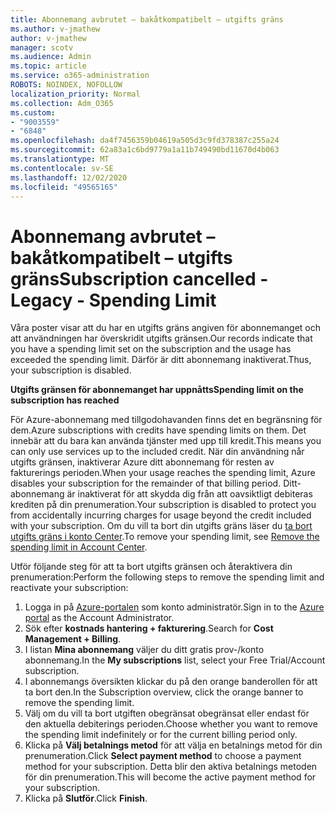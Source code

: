 ```yaml
---
title: Abonnemang avbrutet – bakåtkompatibelt – utgifts gräns
ms.author: v-jmathew
author: v-jmathew
manager: scotv
ms.audience: Admin
ms.topic: article
ms.service: o365-administration
ROBOTS: NOINDEX, NOFOLLOW
localization_priority: Normal
ms.collection: Adm_O365
ms.custom:
- "9003559"
- "6848"
ms.openlocfilehash: da4f7456359b04619a505d3c9fd378387c255a24
ms.sourcegitcommit: 62a83a1c6bd9779a1a11b749490bd11670d4b063
ms.translationtype: MT
ms.contentlocale: sv-SE
ms.lasthandoff: 12/02/2020
ms.locfileid: "49565165"
---
```

# <a name="subscription-cancelled---legacy---spending-limit"></a><span data-ttu-id="be7dc-102">Abonnemang avbrutet – bakåtkompatibelt – utgifts gräns</span><span class="sxs-lookup"><span data-stu-id="be7dc-102">Subscription cancelled - Legacy - Spending Limit</span></span>

<span data-ttu-id="be7dc-103">Våra poster visar att du har en utgifts gräns angiven för abonnemanget och att användningen har överskridit utgifts gränsen.</span><span class="sxs-lookup"><span data-stu-id="be7dc-103">Our records indicate that you have a spending limit set on the subscription and the usage has exceeded the spending limit.</span></span> <span data-ttu-id="be7dc-104">Därför är ditt abonnemang inaktiverat.</span><span class="sxs-lookup"><span data-stu-id="be7dc-104">Thus, your subscription is disabled.</span></span>

<span data-ttu-id="be7dc-105">**Utgifts gränsen för abonnemanget har uppnåtts**</span><span class="sxs-lookup"><span data-stu-id="be7dc-105">**Spending limit on the subscription has reached**</span></span>

<span data-ttu-id="be7dc-106">För Azure-abonnemang med tillgodohavanden finns det en begränsning för dem.</span><span class="sxs-lookup"><span data-stu-id="be7dc-106">Azure subscriptions with credits have spending limits on them.</span></span> <span data-ttu-id="be7dc-107">Det innebär att du bara kan använda tjänster med upp till kredit.</span><span class="sxs-lookup"><span data-stu-id="be7dc-107">This means you can only use services up to the included credit.</span></span> <span data-ttu-id="be7dc-108">När din användning når utgifts gränsen, inaktiverar Azure ditt abonnemang för resten av fakturerings perioden.</span><span class="sxs-lookup"><span data-stu-id="be7dc-108">When your usage reaches the spending limit, Azure disables your subscription for the remainder of that billing period.</span></span> <span data-ttu-id="be7dc-109">Ditt-abonnemang är inaktiverat för att skydda dig från att oavsiktligt debiteras krediten på din prenumeration.</span><span class="sxs-lookup"><span data-stu-id="be7dc-109">Your subscription is disabled to protect you from accidentally incurring charges for usage beyond the credit included with your subscription.</span></span> <span data-ttu-id="be7dc-110">Om du vill ta bort din utgifts gräns läser du [ta bort utgifts gräns i konto Center](https://docs.microsoft.com/azure/cost-management-billing/manage/spending-limit#remove).</span><span class="sxs-lookup"><span data-stu-id="be7dc-110">To remove your spending limit, see [Remove the spending limit in Account Center](https://docs.microsoft.com/azure/cost-management-billing/manage/spending-limit#remove).</span></span>

<span data-ttu-id="be7dc-111">Utför följande steg för att ta bort utgifts gränsen och återaktivera din prenumeration:</span><span class="sxs-lookup"><span data-stu-id="be7dc-111">Perform the following steps to remove the spending limit and reactivate your subscription:</span></span>

1. <span data-ttu-id="be7dc-112">Logga in på [Azure-portalen](https://portal.azure.com/) som konto administratör.</span><span class="sxs-lookup"><span data-stu-id="be7dc-112">Sign in to the [Azure portal](https://portal.azure.com/) as the Account Administrator.</span></span>
2. <span data-ttu-id="be7dc-113">Sök efter **kostnads hantering + fakturering**.</span><span class="sxs-lookup"><span data-stu-id="be7dc-113">Search for **Cost Management + Billing**.</span></span>
3. <span data-ttu-id="be7dc-114">I listan **Mina abonnemang** väljer du ditt gratis prov-/konto abonnemang.</span><span class="sxs-lookup"><span data-stu-id="be7dc-114">In the **My subscriptions** list, select your Free Trial/Account subscription.</span></span>
4. <span data-ttu-id="be7dc-115">I abonnemangs översikten klickar du på den orange banderollen för att ta bort den.</span><span class="sxs-lookup"><span data-stu-id="be7dc-115">In the Subscription overview, click the orange banner to remove the spending limit.</span></span>
5. <span data-ttu-id="be7dc-116">Välj om du vill ta bort utgiften obegränsat obegränsat eller endast för den aktuella debiterings perioden.</span><span class="sxs-lookup"><span data-stu-id="be7dc-116">Choose whether you want to remove the spending limit indefinitely or for the current billing period only.</span></span>
6. <span data-ttu-id="be7dc-117">Klicka på **Välj betalnings metod** för att välja en betalnings metod för din prenumeration.</span><span class="sxs-lookup"><span data-stu-id="be7dc-117">Click **Select payment method** to choose a payment method for your subscription.</span></span> <span data-ttu-id="be7dc-118">Detta blir den aktiva betalnings metoden för din prenumeration.</span><span class="sxs-lookup"><span data-stu-id="be7dc-118">This will become the active payment method for your subscription.</span></span>
7. <span data-ttu-id="be7dc-119">Klicka på **Slutför**.</span><span class="sxs-lookup"><span data-stu-id="be7dc-119">Click **Finish**.</span></span>
